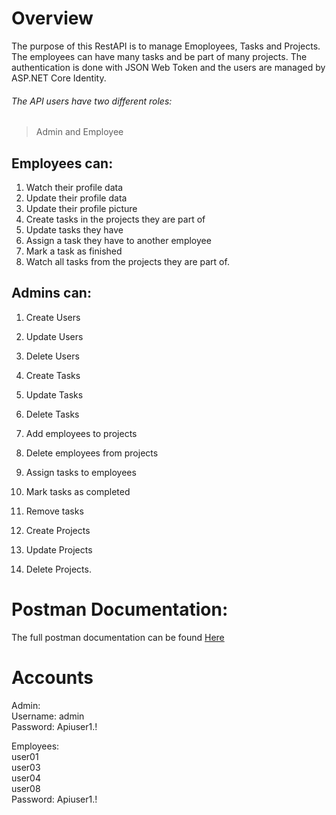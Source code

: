 # Overview

The purpose of this RestAPI is to manage Emoployees, Tasks and Projects.
The employees can have many tasks and be part of many projects.
The authentication is done with JSON Web Token and the users are managed by ASP.NET Core Identity.

###### The API users have two different roles: 
> Admin and
> Employee

## Employees can:
1. Watch their profile data
2. Update their profile data
3. Update their profile picture
4. Create tasks in the projects they are part of
5. Update tasks they have
6. Assign a task they have to another employee
7. Mark a task as finished
8. Watch all tasks from the projects they are part of.

## Admins can:
1. Create Users
2. Update Users
3. Delete Users

4. Create Tasks
5. Update Tasks
6. Delete Tasks

7. Add employees to projects
8. Delete employees from projects

9. Assign tasks to employees
10. Mark tasks as completed
11. Remove tasks

12. Create Projects
13. Update Projects
14. Delete Projects.

# Postman Documentation:

The full postman documentation can be found [Here](https://documenter.getpostman.com/view/24887863/2s8Z6x4a19)


# Accounts

Admin: <br/>
Username: admin <br/>
Password: Apiuser1.! <br/>

Employees: <br/>
user01 <br/>
user03 <br/>
user04 <br/>
user08 <br/>
Password: Apiuser1.! <br/>
